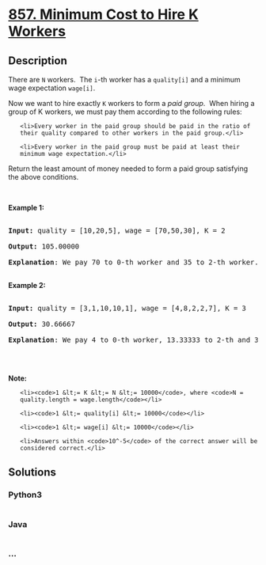 # [857. Minimum Cost to Hire K Workers](https://leetcode.com/problems/minimum-cost-to-hire-k-workers)

## Description
<p>There are <code>N</code> workers.&nbsp; The <code>i</code>-th worker has a <code>quality[i]</code> and a minimum wage expectation <code>wage[i]</code>.</p>

<p>Now we want to hire exactly <code>K</code>&nbsp;workers to form a <em>paid group</em>.&nbsp; When hiring a group of K workers, we must pay them according to the following rules:</p>

<ol>
	<li>Every worker in the paid group should be paid in the ratio of their quality compared to other workers in the paid group.</li>
	<li>Every worker in the paid group must be paid at least their minimum wage expectation.</li>
</ol>

<p>Return the least amount of money needed to form a paid group satisfying the above conditions.</p>

<p>&nbsp;</p>

<ol>
</ol>

<div>
<p><strong>Example 1:</strong></p>

<pre>
<strong>Input: </strong>quality = <span id="example-input-1-1">[10,20,5]</span>, wage = <span id="example-input-1-2">[70,50,30]</span>, K = <span id="example-input-1-3">2</span>
<strong>Output: </strong><span id="example-output-1">105.00000
<strong>Explanation</strong>: </span><span>We pay 70 to 0-th worker and 35 to 2-th worker.</span>
</pre>

<div>
<p><strong>Example 2:</strong></p>

<pre>
<strong>Input: </strong>quality = <span id="example-input-2-1">[3,1,10,10,1]</span>, wage = <span id="example-input-2-2">[4,8,2,2,7]</span>, K = <span id="example-input-2-3">3</span>
<strong>Output: </strong><span id="example-output-2">30.66667
<strong>Explanation</strong>: </span><span>We pay 4 to 0-th worker, 13.33333 to 2-th and 3-th workers seperately.</span> 
</pre>

<p>&nbsp;</p>

<p><strong>Note:</strong></p>

<ol>
	<li><code>1 &lt;= K &lt;= N &lt;= 10000</code>, where <code>N = quality.length = wage.length</code></li>
	<li><code>1 &lt;= quality[i] &lt;= 10000</code></li>
	<li><code>1 &lt;= wage[i] &lt;= 10000</code></li>
	<li>Answers within <code>10^-5</code> of the correct answer will be considered correct.</li>
</ol>
</div>
</div>



## Solutions


### Python3

```python

```

### Java

```java

```

### ...
```

```
